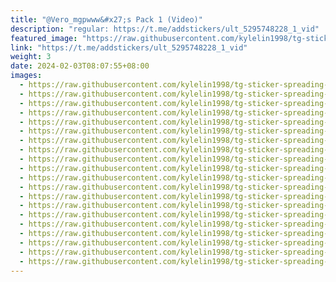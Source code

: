 ```yaml
---
title: "@Vero_mgpwww&#x27;s Pack 1 (Video)"
description: "regular: https://t.me/addstickers/ult_5295748228_1_vid"
featured_image: "https://raw.githubusercontent.com/kylelin1998/tg-sticker-spreading-worldwide-images/main/img/34f2f1c0-7bca-4b98-b6f9-9e68c5975c0e.jpg"
link: "https://t.me/addstickers/ult_5295748228_1_vid"
weight: 3
date: 2024-02-03T08:07:55+08:00
images:
  - https://raw.githubusercontent.com/kylelin1998/tg-sticker-spreading-worldwide-images/main/img/34f2f1c0-7bca-4b98-b6f9-9e68c5975c0e.jpg
  - https://raw.githubusercontent.com/kylelin1998/tg-sticker-spreading-worldwide-images/main/img/ce0eb251-86fd-4a96-9fab-03716d7263b6.jpg
  - https://raw.githubusercontent.com/kylelin1998/tg-sticker-spreading-worldwide-images/main/img/8b9c1bcb-11bb-42b0-b0f1-3d1b2d9bc48d.jpg
  - https://raw.githubusercontent.com/kylelin1998/tg-sticker-spreading-worldwide-images/main/img/400f5232-7fc2-49f2-a28e-2e3beab34023.jpg
  - https://raw.githubusercontent.com/kylelin1998/tg-sticker-spreading-worldwide-images/main/img/6631bdb5-ee70-42da-b704-101a4b423f0a.jpg
  - https://raw.githubusercontent.com/kylelin1998/tg-sticker-spreading-worldwide-images/main/img/823e3a79-a2ee-477a-bbc2-7b41cf9d9401.jpg
  - https://raw.githubusercontent.com/kylelin1998/tg-sticker-spreading-worldwide-images/main/img/7b95ab0a-935b-46c8-95a8-3d71fca4223d.jpg
  - https://raw.githubusercontent.com/kylelin1998/tg-sticker-spreading-worldwide-images/main/img/d9c1558c-b18d-46d5-8657-f42391174b62.jpg
  - https://raw.githubusercontent.com/kylelin1998/tg-sticker-spreading-worldwide-images/main/img/d033805a-37f1-4419-8c70-0ac2444e9c5c.jpg
  - https://raw.githubusercontent.com/kylelin1998/tg-sticker-spreading-worldwide-images/main/img/3ffe4075-114f-495e-a493-bdb8b480d5c0.jpg
  - https://raw.githubusercontent.com/kylelin1998/tg-sticker-spreading-worldwide-images/main/img/aaa24efa-76c4-4afa-88dd-2f3b50029a38.jpg
  - https://raw.githubusercontent.com/kylelin1998/tg-sticker-spreading-worldwide-images/main/img/56c18d64-eec8-4955-8f89-5bd38860380a.jpg
  - https://raw.githubusercontent.com/kylelin1998/tg-sticker-spreading-worldwide-images/main/img/9cb258ab-6592-406e-a0e5-32184286dad4.jpg
  - https://raw.githubusercontent.com/kylelin1998/tg-sticker-spreading-worldwide-images/main/img/88cb81f1-08b7-4751-8295-c55c08a7a9c2.jpg
  - https://raw.githubusercontent.com/kylelin1998/tg-sticker-spreading-worldwide-images/main/img/6c83b705-258e-484a-bc7d-2f8e1259e7bd.jpg
  - https://raw.githubusercontent.com/kylelin1998/tg-sticker-spreading-worldwide-images/main/img/7500998d-e6bd-4e6d-bcb0-6bf8f37197d1.jpg
  - https://raw.githubusercontent.com/kylelin1998/tg-sticker-spreading-worldwide-images/main/img/94fa2516-b1eb-4700-9153-0cb63736296e.jpg
  - https://raw.githubusercontent.com/kylelin1998/tg-sticker-spreading-worldwide-images/main/img/92f774ee-85e0-4f24-abba-e8083a16c634.jpg
  - https://raw.githubusercontent.com/kylelin1998/tg-sticker-spreading-worldwide-images/main/img/479459fa-55be-4d2e-b804-92e662d595b3.jpg
  - https://raw.githubusercontent.com/kylelin1998/tg-sticker-spreading-worldwide-images/main/img/63a7c77e-1ac7-4a06-8733-77a90388cc82.jpg
---
```

